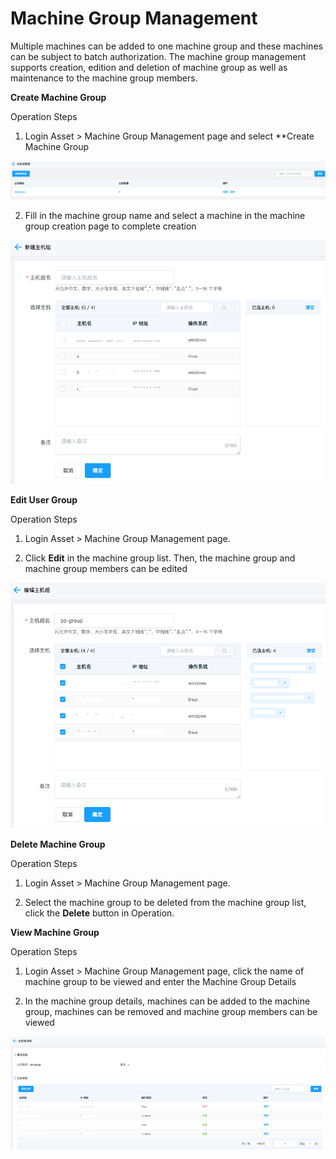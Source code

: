 # Machine Group Management

Multiple machines can be added to one machine group and these machines can be subject to batch authorization. The machine group management supports creation, edition and deletion of machine group as well as maintenance to the machine group members.

**Create Machine Group**

Operation Steps

1. Login Asset > Machine Group Management page and select **Create Machine Group

![](/image/Bastion/hostGroupList.png) 

2. Fill in the machine group name and select a machine in the machine group creation page to complete creation

![](/image/Bastion/addHostGroup.png) 

**Edit User Group**

Operation Steps

1. Login Asset > Machine Group Management page.

2. Click **Edit** in the machine group list. Then, the machine group and machine group members can be edited

![](/image/Bastion/editHostGroup.png) 

**Delete Machine Group**

Operation Steps

1. Login Asset > Machine Group Management page.

2. Select the machine group to be deleted from the machine group list, click the **Delete** button in Operation.

**View Machine Group**

Operation Steps

1. Login Asset > Machine Group Management page, click the name of machine group to be viewed and enter the Machine Group Details

2. In the machine group details, machines can be added to the machine group, machines can be removed and machine group members can be viewed

![](/image/Bastion/detailHostGroup.png) 



